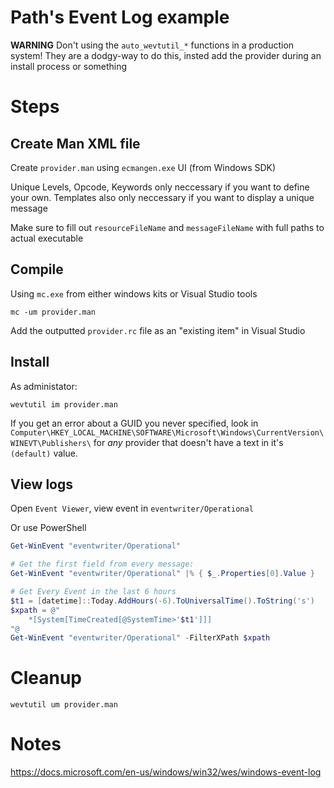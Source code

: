 # Path's Event Log example

**WARNING** Don't using the `auto_wevtutil_*` functions in a production system!
They are a dodgy-way to do this, insted add the provider during an install process or something

# Steps
## Create Man XML file
Create `provider.man` using `ecmangen.exe` UI (from Windows SDK)

Unique Levels, Opcode, Keywords only neccessary if you want to define your own.
Templates also only neccessary if you want to display a unique message

Make sure to fill out `resourceFileName` and `messageFileName` with full paths to actual executable

## Compile
Using `mc.exe` from either windows kits or Visual Studio tools
```batch
mc -um provider.man
```
Add the outputted `provider.rc` file as an "existing item" in Visual Studio

## Install
As administator:
```batch
wevtutil im provider.man
```
If you get an error about a GUID you never specified, look in `Computer\HKEY_LOCAL_MACHINE\SOFTWARE\Microsoft\Windows\CurrentVersion\WINEVT\Publishers\` for *any* provider that doesn't have a text in it's `(default)` value.

## View logs
Open `Event Viewer`, view event in `eventwriter/Operational`

Or use PowerShell
```powershell
Get-WinEvent "eventwriter/Operational"

# Get the first field from every message:
Get-WinEvent "eventwriter/Operational" |% { $_.Properties[0].Value }

# Get Every Event in the last 6 hours
$t1 = [datetime]::Today.AddHours(-6).ToUniversalTime().ToString('s')
$xpath = @"
    *[System[TimeCreated[@SystemTime>'$t1']]]
"@
Get-WinEvent "eventwriter/Operational" -FilterXPath $xpath
```

# Cleanup
```batch
wevtutil um provider.man
```


# Notes
https://docs.microsoft.com/en-us/windows/win32/wes/windows-event-log
